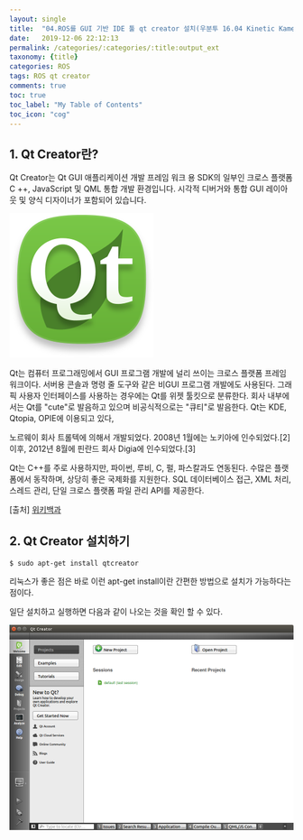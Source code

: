```yaml
---
layout: single
title:  "04.ROS를 GUI 기반 IDE 툴 qt creator 설치(우분투 16.04 Kinetic Kame)"
date:   2019-12-06 22:12:13 
permalink: /categories/:categories/:title:output_ext
taxonomy: {title}
categories: ROS
tags: ROS qt creator
comments: true
toc: true
toc_label: "My Table of Contents"
toc_icon: "cog"
---
```


## 1. Qt Creator란?

Qt Creator는 Qt GUI 애플리케이션 개발 프레임 워크 용 SDK의 일부인 크로스 플랫폼 C ++, JavaScript 및 QML 통합 개발 환경입니다. 시각적 디버거와 통합 GUI 레이아웃 및 양식 디자이너가 포함되어 있습니다.

<img src="/assets/img/ros/QtProject-creator-icon.png" title="QT logo">


Qt는 컴퓨터 프로그래밍에서 GUI 프로그램 개발에 널리 쓰이는 크로스 플랫폼 프레임워크이다. 서버용 콘솔과 명령 줄 도구와 같은 비GUI 프로그램 개발에도 사용된다. 그래픽 사용자 인터페이스를 사용하는 경우에는 Qt를 위젯 툴킷으로 분류한다. 회사 내부에서는 Qt를 "cute"로 발음하고 있으며 비공식적으로는 "큐티"로 발음한다. Qt는 KDE, Qtopia, OPIE에 이용되고 있다,

노르웨이 회사 트롤텍에 의해서 개발되었다. 2008년 1월에는 노키아에 인수되었다.[2] 이후, 2012년 8월에 핀란드 회사 Digia에 인수되었다.[3]

Qt는 C++를 주로 사용하지만, 파이썬, 루비, C, 펄, 파스칼과도 연동된다. 수많은 플랫폼에서 동작하며, 상당히 좋은 국제화를 지원한다. SQL 데이터베이스 접근, XML 처리, 스레드 관리, 단일 크로스 플랫폼 파일 관리 API를 제공한다.

[출처] [위키백과](https://ko.wikipedia.org/wiki/Qt_(%ED%94%84%EB%A0%88%EC%9E%84%EC%9B%8C%ED%81%AC))

## 2. Qt Creator 설치하기

```
$ sudo apt-get install qtcreator
```
리눅스가 좋은 점은 바로 이런 apt-get install이란 간편한 방법으로 설치가 가능하다는 점이다.

일단 설치하고 실행하면 다음과 같이 나오는 것을 확인 할 수 있다.

<img src="/assets/img/ros/qtcreator_ide.png" title="Qt 크리에이터 실행화면">
